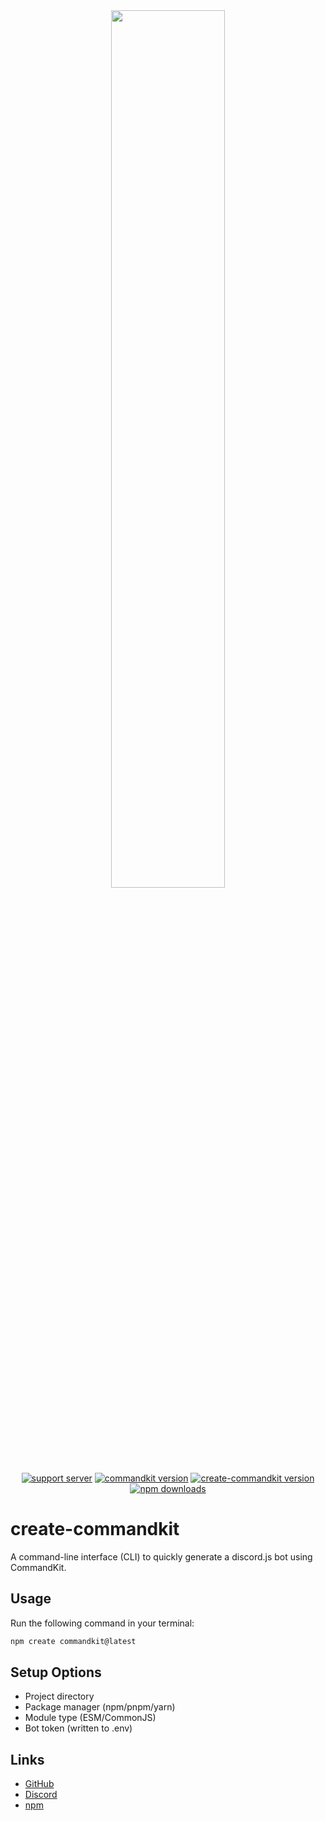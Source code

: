 <div align="center">
    <img src="https://raw.githubusercontent.com/underctrl-io/commandkit/master/apps/docs/public/ckit_logo.png" width="60%" />
    <br />
    <a href="https://ctrl.lol/discord"><img src="https://img.shields.io/discord/1055188344188973066?color=5865F2&logo=discord&logoColor=white" alt="support server" /></a>
    <a href="https://www.npmjs.com/package/commandkit"><img src="https://img.shields.io/npm/v/commandkit?maxAge=3600&label=commandkit" alt="commandkit version" /></a>
    <a href="https://www.npmjs.com/package/create-commandkit"><img src="https://img.shields.io/npm/v/create-commandkit?maxAge=3600&label=create-commandkit" alt="create-commandkit version" /></a>
    <a href="https://www.npmjs.com/package/commandkit"><img src="https://img.shields.io/npm/dt/commandkit?maxAge=3600" alt="npm downloads" /></a>
</div>

# create-commandkit

A command-line interface (CLI) to quickly generate a discord.js bot using CommandKit.

## Usage

Run the following command in your terminal:

```sh
npm create commandkit@latest
```

## Setup Options

-   Project directory
-   Package manager (npm/pnpm/yarn)
-   Module type (ESM/CommonJS)
-   Bot token (written to .env)

## Links

-   [GitHub](https://github.com/m1-dev/create-commandkit)
-   [Discord](https://ctrl.lol/discord)
-   [npm](https://npmjs.com/package/create-commandkit)
